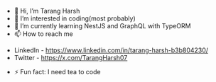 - 👋 Hi, I’m Tarang Harsh
- 👀 I’m interested in coding(most probably)
- 🌱 I’m currently learning NestJS and GraphQL with TypeORM
- 📫 How to reach me
* LinkedIn - https://www.linkedin.com/in/tarang-harsh-b3b804230/
* Twitter - https://x.com/TarangHarsh07
- ⚡ Fun fact: I need tea to code

<!---
harshtarang7/harshtarang7 is a ✨ special ✨ repository because its `README.md` (this file) appears on your GitHub profile.
You can click the Preview link to take a look at your changes.
--->
